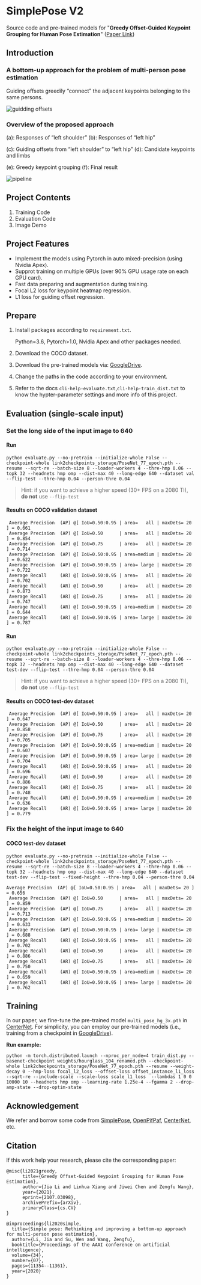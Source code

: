 # SimplePose V2


Source code and pre-trained models for "**Greedy Offset-Guided Keypoint Grouping for Human Pose Estimation**" ([Paper Link](https://arxiv.org/abs/2107.03098))


## Introduction

### A bottom-up approach for the problem of multi-person pose estimation

Guiding offsets greedily “connect” the adjacent keypoints belonging to the same persons.

![guidding offsets](docs/guidding_offsets.png)

### Overview of the proposed approach

(a): Responses of “left shoulder”    		     (b): Responses of “left hip”

(c): Guiding offsets from “left shoulder” to “left hip”   	  (d): Candidate keypoints and limbs

(e): Greedy keypoint grouping           		   (f): Final result

![pipeline](docs/pipeline.png)

## Project Contents

1. Training Code
2. Evaluation Code
3. Image Demo

## Project Features

- Implement the models using Pytorch in auto mixed-precision (using Nvidia Apex).
- Supprot training on multiple GPUs (over 90% GPU usage rate on each GPU card).
- Fast data preparing and augmentation during training.
- Focal L2 loss for keypoint heatmap regression.
- L1 loss for guiding offset regression.

## Prepare

1. Install packages according to `requirement.txt`.

   Python=3.6, Pytorch>1.0, Nvidia Apex and other packages needed.

2. Download the COCO dataset.

3. Download the pre-trained models via: [GoogleDrive](https://drive.google.com/drive/folders/1jG87NBm_wXKgKJh-VLkVkJTIV7vyiz1P?usp=sharing).

4. Change the paths in the code according to your environment.

5. Refer to the docs `cli-help-evaluate.txt`,`cli-help-train_dist.txt` to know the hypter-parameter settings and more info of this project.



## Evaluation (single-scale input)

### Set the long side of the input image to 640

#### Run

```
python evaluate.py --no-pretrain --initialize-whole False --checkpoint-whole link2checkpoints_storage/PoseNet_77_epoch.pth --resume --sqrt-re --batch-size 8 --loader-workers 4 --thre-hmp 0.06 --topk 32 --headnets hmp omp --dist-max 40 --long-edge 640 --dataset val --flip-test --thre-hmp 0.04 --person-thre 0.04
```

> Hint: if you want to achieve a higher speed (30+ FPS on a 2080 TI), **do not** use `--flip-test`

#### Results on COCO validation dataset

```
 Average Precision  (AP) @[ IoU=0.50:0.95 | area=   all | maxDets= 20 ] = 0.661
 Average Precision  (AP) @[ IoU=0.50      | area=   all | maxDets= 20 ] = 0.854
 Average Precision  (AP) @[ IoU=0.75      | area=   all | maxDets= 20 ] = 0.714
 Average Precision  (AP) @[ IoU=0.50:0.95 | area=medium | maxDets= 20 ] = 0.622
 Average Precision  (AP) @[ IoU=0.50:0.95 | area= large | maxDets= 20 ] = 0.722
 Average Recall     (AR) @[ IoU=0.50:0.95 | area=   all | maxDets= 20 ] = 0.702
 Average Recall     (AR) @[ IoU=0.50      | area=   all | maxDets= 20 ] = 0.873
 Average Recall     (AR) @[ IoU=0.75      | area=   all | maxDets= 20 ] = 0.747
 Average Recall     (AR) @[ IoU=0.50:0.95 | area=medium | maxDets= 20 ] = 0.644
 Average Recall     (AR) @[ IoU=0.50:0.95 | area= large | maxDets= 20 ] = 0.787
```

#### Run

```
python evaluate.py --no-pretrain --initialize-whole False --checkpoint-whole link2checkpoints_storage/PoseNet_77_epoch.pth --resume --sqrt-re --batch-size 8 --loader-workers 4 --thre-hmp 0.06 --topk 32 --headnets hmp omp --dist-max 40 --long-edge 640 --dataset test-dev --flip-test --thre-hmp 0.04 --person-thre 0.04
```

> Hint: if you want to achieve a higher speed (30+ FPS on a 2080 TI), **do not** use `--flip-test`

#### Results on COCO test-dev dataset

```
 Average Precision  (AP) @[ IoU=0.50:0.95 | area=   all | maxDets= 20 ] = 0.647
 Average Precision  (AP) @[ IoU=0.50      | area=   all | maxDets= 20 ] = 0.858
 Average Precision  (AP) @[ IoU=0.75      | area=   all | maxDets= 20 ] = 0.705
 Average Precision  (AP) @[ IoU=0.50:0.95 | area=medium | maxDets= 20 ] = 0.607
 Average Precision  (AP) @[ IoU=0.50:0.95 | area= large | maxDets= 20 ] = 0.704
 Average Recall     (AR) @[ IoU=0.50:0.95 | area=   all | maxDets= 20 ] = 0.696
 Average Recall     (AR) @[ IoU=0.50      | area=   all | maxDets= 20 ] = 0.886
 Average Recall     (AR) @[ IoU=0.75      | area=   all | maxDets= 20 ] = 0.748
 Average Recall     (AR) @[ IoU=0.50:0.95 | area=medium | maxDets= 20 ] = 0.636
 Average Recall     (AR) @[ IoU=0.50:0.95 | area= large | maxDets= 20 ] = 0.779
```

### Fix the height of the input image to 640

#### COCO test-dev dataset

```
python evaluate.py --no-pretrain --initialize-whole False --checkpoint-whole link2checkpoints_storage/PoseNet_77_epoch.pth --resume --sqrt-re --batch-size 8 --loader-workers 4 --thre-hmp 0.06 --topk 32 --headnets hmp omp --dist-max 40 --long-edge 640 --dataset test-dev --flip-test --fixed-height --thre-hmp 0.04 --person-thre 0.04
```

```
Average Precision  (AP) @[ IoU=0.50:0.95 | area=   all | maxDets= 20 ] = 0.656
 Average Precision  (AP) @[ IoU=0.50      | area=   all | maxDets= 20 ] = 0.859
 Average Precision  (AP) @[ IoU=0.75      | area=   all | maxDets= 20 ] = 0.713
 Average Precision  (AP) @[ IoU=0.50:0.95 | area=medium | maxDets= 20 ] = 0.633
 Average Precision  (AP) @[ IoU=0.50:0.95 | area= large | maxDets= 20 ] = 0.688
 Average Recall     (AR) @[ IoU=0.50:0.95 | area=   all | maxDets= 20 ] = 0.702
 Average Recall     (AR) @[ IoU=0.50      | area=   all | maxDets= 20 ] = 0.886
 Average Recall     (AR) @[ IoU=0.75      | area=   all | maxDets= 20 ] = 0.750
 Average Recall     (AR) @[ IoU=0.50:0.95 | area=medium | maxDets= 20 ] = 0.659
 Average Recall     (AR) @[ IoU=0.50:0.95 | area= large | maxDets= 20 ] = 0.762
```



## Training

In our paper, we fine-tune the pre-trained model `multi_pose_hg_3x.pth` in [CenterNet](https://github.com/xingyizhou/CenterNet). For simplicity, you can employ our pre-trained models (i.e., training from a checkpoint in [GoogleDrive](https://drive.google.com/drive/folders/1jG87NBm_wXKgKJh-VLkVkJTIV7vyiz1P?usp=sharing)).

**Run example:**

```
python -m torch.distributed.launch --nproc_per_node=4 train_dist.py --basenet-checkpoint weights/hourglass_104_renamed.pth --checkpoint-whole link2checkpoints_storage/PoseNet_77_epoch.pth --resume --weight-decay 0 --hmp-loss focal_l2_loss --offset-loss offset_instance_l1_loss --sqrt-re --include-scale --scale-loss scale_l1_loss  --lambdas 1 0 0 10000 10 --headnets hmp omp --learning-rate 1.25e-4 --fgamma 2 --drop-amp-state --drop-optim-state
```



## Acknowledgement

We refer and borrow some code from [SimplePose](https://github.com/hellojialee/Improved-Body-Parts), [OpenPifPaf](https://github.com/openpifpaf/openpifpaf), [CenterNet](https://github.com/xingyizhou/CenterNet), etc.



## Citation

If this work help your research, please cite the corresponding paper:

```
@misc{li2021greedy,
      title={Greedy Offset-Guided Keypoint Grouping for Human Pose Estimation}, 
      author={Jia Li and Linhua Xiang and Jiwei Chen and Zengfu Wang},
      year={2021},
      eprint={2107.03098},
      archivePrefix={arXiv},
      primaryClass={cs.CV}
}

@inproceedings{li2020simple,
  title={Simple pose: Rethinking and improving a bottom-up approach for multi-person pose estimation},
  author={Li, Jia and Su, Wen and Wang, Zengfu},
  booktitle={Proceedings of the AAAI conference on artificial intelligence},
  volume={34},
  number={07},
  pages={11354--11361},
  year={2020}
}
```

